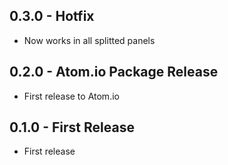 ## 0.3.0 - Hotfix
* Now works in all splitted panels

## 0.2.0 - Atom.io Package Release
* First release to Atom.io

## 0.1.0 - First Release
* First release
